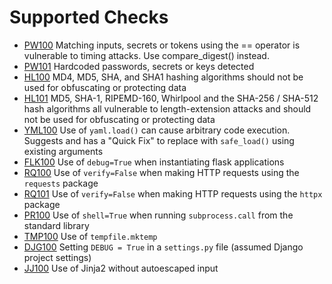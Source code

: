 # Supported Checks

* [PW100](checks/PW100.md) Matching inputs, secrets or tokens using the == operator is vulnerable to timing attacks. Use compare_digest() instead.
* [PW101](checks/PW101.md) Hardcoded passwords, secrets or keys detected
* [HL100](checks/HL100.md) MD4, MD5, SHA, and SHA1 hashing algorithms should not be used for obfuscating or protecting data
* [HL101](checks/HL101.md) MD5, SHA-1, RIPEMD-160, Whirlpool and the SHA-256 / SHA-512 hash algorithms all vulnerable to length-extension attacks and should not be used for obfuscating or protecting data
* [YML100](checks/YML100.md) Use of `yaml.load()` can cause arbitrary code execution. Suggests and has a "Quick Fix" to replace with `safe_load()` using existing arguments
* [FLK100](checks/FLK100.md) Use of `debug=True` when instantiating flask applications
* [RQ100](checks/RQ100.md) Use of `verify=False` when making HTTP requests using the `requests` package
* [RQ101](checks/RQ101.md) Use of `verify=False` when making HTTP requests using the `httpx` package
* [PR100](checks/PR100.md) Use of `shell=True` when running `subprocess.call` from the standard library
* [TMP100](checks/TMP100.md) Use of `tempfile.mktemp`
* [DJG100](checks/DJG100.md) Setting `DEBUG = True` in a `settings.py` file (assumed Django project settings)
* [JJ100](checks/JJ100.md) Use of Jinja2 without autoescaped input
